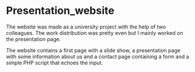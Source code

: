 # Presentation_website

The website was made as a university project with the help of two colleagues. The work distribution was pretty even but I mainly worked on the presentation page.

The website contains a first page with a slide show, a presentation page with some information about us and a contact page containing a form and a simple PHP script that echoes the input.
